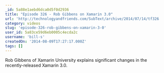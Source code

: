 ```yaml
---
_id: 5a88e1aebd6dca0d5f0d2936
title: "Episode 326 - Rob Gibbens on Xamarin 3.0"
url: 'http://technologyandfriends.com/SubText/archive/2014/07/14/tf326.aspx'
category: videos
slug: 'episode-326-rob-gibbens-on-xamarin-3-0'
user_id: 5a83ce59d6eb0005c4ecda2c
username: 'bill-s'
createdOn: '2014-08-09T17:27:17.000Z'
tags: []
---
```


Rob Gibbens of Xamarin University explains significant changes in the recently-released Xamarin 3.0.
